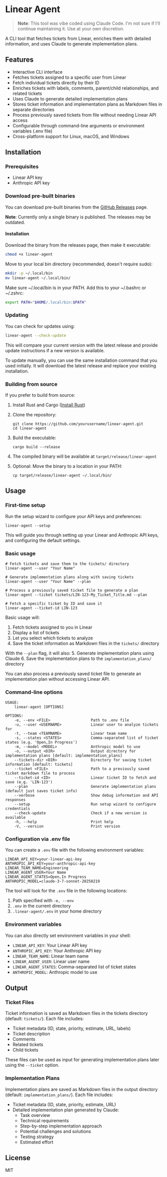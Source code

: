 # Linear Agent

> **Note**: This tool was vibe coded using Claude Code. I'm not sure if I'll continue maintaining it. Use at your own discretion.

A CLI tool that fetches tickets from Linear, enriches them with detailed information, and uses Claude to generate implementation plans.

## Features

- Interactive CLI interface
- Fetches tickets assigned to a specific user from Linear
- Fetch individual tickets directly by their ID
- Enriches tickets with labels, comments, parent/child relationships, and related tickets
- Uses Claude to generate detailed implementation plans
- Stores ticket information and implementation plans as Markdown files in separate directories
- Process previously saved tickets from file without needing Linear API access
- Configurable through command-line arguments or environment variables (.env file)
- Cross-platform support for Linux, macOS, and Windows

## Installation

### Prerequisites

- Linear API key
- Anthropic API key

### Download pre-built binaries

You can download pre-built binaries from the [GitHub Releases](https://github.com/yourusername/linear-agent/releases) page.

**Note**: Currently only a single binary is published. The releases may be outdated.

#### Installation

Download the binary from the releases page, then make it executable:

```bash
chmod +x linear-agent
```

Move to your local bin directory (recommended, doesn't require sudo):
```bash
mkdir -p ~/.local/bin
mv linear-agent ~/.local/bin/
```

Make sure ~/.local/bin is in your PATH. Add this to your ~/.bashrc or ~/.zshrc:
```bash
export PATH="$HOME/.local/bin:$PATH"
```

### Updating

You can check for updates using:

```bash
linear-agent --check-update
```

This will compare your current version with the latest release and provide update instructions if a new version is available.

To update manually, you can use the same installation command that you used initially. It will download the latest release and replace your existing installation.

### Building from source

If you prefer to build from source:

1. Install Rust and Cargo ([Install Rust](https://www.rust-lang.org/tools/install))

2. Clone the repository:

   ```
   git clone https://github.com/yourusername/linear-agent.git
   cd linear-agent
   ```

3. Build the executable:

   ```
   cargo build --release
   ```

4. The compiled binary will be available at `target/release/linear-agent`

5. Optional: Move the binary to a location in your PATH:
   ```
   cp target/release/linear-agent ~/.local/bin/
   ```

## Usage

### First-time setup

Run the setup wizard to configure your API keys and preferences:

```
linear-agent --setup
```

This will guide you through setting up your Linear and Anthropic API keys, and configuring the default settings.

### Basic usage

```
# Fetch tickets and save them to the tickets/ directory
linear-agent --user "Your Name"

# Generate implementation plans along with saving tickets
linear-agent --user "Your Name" --plan

# Process a previously saved ticket file to generate a plan
linear-agent --ticket tickets/LIN-123-My_Ticket_Title.md --plan

# Fetch a specific ticket by ID and save it
linear-agent --ticket-id LIN-123
```

Basic usage will:

1. Fetch tickets assigned to you in Linear
2. Display a list of tickets
3. Let you select which tickets to analyze
4. Save the ticket information as Markdown files in the `tickets/` directory

With the `--plan` flag, it will also: 5. Generate implementation plans using Claude 6. Save the implementation plans to the `implementation_plans/` directory

You can also process a previously saved ticket file to generate an implementation plan without accessing Linear API.

### Command-line options

```
USAGE:
    linear-agent [OPTIONS]

OPTIONS:
    -e, --env <FILE>                  Path to .env file
    -u, --user <USERNAME>             Linear user to analyze tickets for
    -t, --team <TEAMNAME>             Linear team name
    -s, --states <STATES>             Comma-separated list of ticket states (e.g. 'Open,In Progress')
    -m, --model <MODEL>               Anthropic model to use
    -o, --output <DIR>                Output directory for implementation plans [default: implementation_plans]
    --tickets-dir <DIR>               Directory for saving ticket information [default: tickets]
    --ticket <FILE>                   Path to a previously saved ticket markdown file to process
    --ticket-id <ID>                  Linear ticket ID to fetch and save (e.g. 'LIN-123')
    --plan                            Generate implementation plans (default just saves ticket info)
    --verbose                         Show debug information and API responses
    --setup                           Run setup wizard to configure credentials
    --check-update                    Check if a new version is available
    -h, --help                        Print help
    -V, --version                     Print version
```

### Configuration via .env file

You can create a `.env` file with the following environment variables:

```
LINEAR_API_KEY=your-linear-api-key
ANTHROPIC_API_KEY=your-anthropic-api-key
LINEAR_TEAM_NAME=Engineering
LINEAR_AGENT_USER=Your Name
LINEAR_AGENT_STATES=Open,In Progress
ANTHROPIC_MODEL=claude-3-7-sonnet-20250219
```

The tool will look for the `.env` file in the following locations:

1. Path specified with `-e, --env`
2. `.env` in the current directory
3. `.linear-agent/.env` in your home directory

### Environment variables

You can also directly set environment variables in your shell:

- `LINEAR_API_KEY`: Your Linear API key
- `ANTHROPIC_API_KEY`: Your Anthropic API key
- `LINEAR_TEAM_NAME`: Linear team name
- `LINEAR_AGENT_USER`: Linear user name
- `LINEAR_AGENT_STATES`: Comma-separated list of ticket states
- `ANTHROPIC_MODEL`: Anthropic model to use

## Output

### Ticket Files

Ticket information is saved as Markdown files in the tickets directory (default: `tickets/`). Each file includes:

- Ticket metadata (ID, state, priority, estimate, URL, labels)
- Ticket description
- Comments
- Related tickets
- Child tickets

These files can be used as input for generating implementation plans later using the `--ticket` option.

### Implementation Plans

Implementation plans are saved as Markdown files in the output directory (default: `implementation_plans/`). Each file includes:

- Ticket metadata (ID, state, priority, estimate, URL)
- Detailed implementation plan generated by Claude:
  - Task overview
  - Technical requirements
  - Step-by-step implementation approach
  - Potential challenges and solutions
  - Testing strategy
  - Estimated effort

## License

MIT
